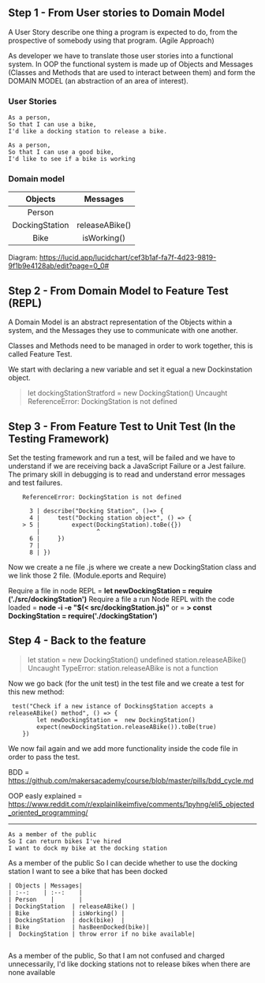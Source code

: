 ## Step 1 - From User stories to Domain Model

A User Story describe one thing a program is expected to do, from the prospective of somebody using that program. (Agile Approach)

As developer we have to translate those user stories into a functional system. In OOP the functional system is made up of Objects and Messages (Classes and Methods that are used to interact between them) and form the DOMAIN MODEL (an abstraction of an area of interest).

### User Stories
```
As a person,
So that I can use a bike,
I'd like a docking station to release a bike.

As a person,
So that I can use a good bike,
I'd like to see if a bike is working
```

### Domain model
| Objects | Messages|
| :--:    | :--:    |
| Person    |       |
| DockingStation  | releaseABike() |
| Bike            | isWorking()

Diagram: https://lucid.app/lucidchart/cef3b1af-fa7f-4d23-9819-9f1b9e4128ab/edit?page=0_0#

## Step 2 - From Domain Model to Feature Test (REPL)

A Domain Model is an abstract representation of the Objects within a system, and the Messages they use to communicate with one another.

Classes and Methods need to be managed in order to work together, this is called Feature Test.

We start with declaring a new variable and set it egual a new Dockinstation object.

> let dockingStationStratford = new DockingStation()
Uncaught ReferenceError: DockingStation is not defined

## Step 3  - From Feature Test to Unit Test (In the Testing Framework)

Set the testing framework and run a test, will be failed and we have to understand if we are receiving back a JavaScript Failure or a Jest failure. The primary skill in debugging is to read and understand error messages and test failures.

```
    ReferenceError: DockingStation is not defined

      3 | describe("Docking Station", ()=> {
      4 |     test("Docking station object", () => {
    > 5 |         expect(DockingStation).toBe({})
        |                ^
      6 |     })
      7 |     
      8 | })
```
Now we create a ne file .js where we create a new DockingStation class and we link those 2 file. (Module.eports and Require)



Require a file in node REPL = **let newDockingStation =  require ('./src/dockingStation')**
Require a file a run Node REPL with the code loaded = **node -i -e "$(< src/dockingStation.js)"**
or = **> const DockingStation = require('./dockingStation')**

## Step 4  - Back to the feature

> let station = new DockingStation()
undefined
> station.releaseABike()
Uncaught TypeError: station.releaseABike is not a function

Now we go back (for the unit test) in the test file and we create a test for this new method: 

```
 test("Check if a new istance of DockinsgStation accepts a releaseABike() method", () => {
        let newDockingStation =  new DockingStation()
        expect(newDockingStation.releaseABike()).toBe(true)
    })
```
We now fail again and we add more functionality inside the code file in order to pass the test.


BDD = https://github.com/makersacademy/course/blob/master/pills/bdd_cycle.md 

OOP easly explained = https://www.reddit.com/r/explainlikeimfive/comments/1pyhng/eli5_objected_oriented_programming/

---------------------------
```
As a member of the public
So I can return bikes I've hired
I want to dock my bike at the docking station
```
As a member of the public
So I can decide whether to use the docking station
I want to see a bike that has been docked
```
| Objects | Messages|
| :--:    | :--:    |
| Person    |       |
| DockingStation  | releaseABike() |
| Bike            | isWorking() |
| DockingStation  | dock(bike)  |
| Bike            | hasBeenDocked(bike)|
|  DockingStation | throw error if no bike available|


```
As a member of the public,
So that I am not confused and charged unnecessarily,
I'd like docking stations not to release bikes when there are none available
```

